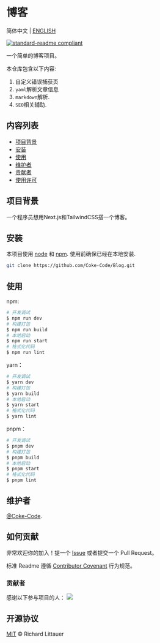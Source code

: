 # 博客

 简体中文 | [ENGLISH](./README.md)

[![standard-readme compliant](https://img.shields.io/badge/readme%20style-standard-brightgreen.svg?style=flat-square)](https://github.com/RichardLitt/standard-readme)

一个简单的博客项目。

本仓库包含以下内容:

1. 自定义错误捕获页
2. `yaml`解析文章信息
3. `markdown`解析.
4. `SEO`相关辅助.

## 内容列表

- [项目背景](#项目背景)
- [安装](#安装)
- [使用](#使用)
- [维护者](#维护者)
- [贡献者](#贡献者)
- [使用许可](#使用许可)

## 项目背景

一个程序员想用Next.js和TailwindCSS搭一个博客。

## 安装

本项目使用 [node](http://nodejs.org) 和 [npm](https://npmjs.com). 使用前确保已经在本地安装.

```sh
git clone https://github.com/Coke-Code/Blog.git
```

## 使用

npm:

```sh
# 开发调试
$ npm run dev
# 构建打包
$ npm run build
# 本地启动
$ npm run start
# 格式化代码
$ npm run lint
```

yarn：
  
```sh
# 开发调试
$ yarn dev
# 构建打包
$ yarn build
# 本地启动
$ yarn start
# 格式化代码
$ yarn lint
```

pnpm：

```sh
# 开发调试
$ pnpm dev
# 构建打包
$ pnpm build
# 本地启动
$ pnpm start
# 格式化代码
$ pnpm lint
```

## 维护者

[@Coke-Code](https://github.com/Coke-Code).

## 如何贡献

非常欢迎你的加入！提一个 [Issue]((https://github.com/Coke-Code/blog/issues/new)) 或者提交一个 Pull Request。

标准 Readme 遵循 [Contributor Covenant](http://contributor-covenant.org/version/1/3/0/) 行为规范。

### 贡献者

感谢以下参与项目的人：
<a href="https://github.com/Coke-Code/standard-readme/graphs/contributors"><img src="https://opencollective.com/standard-readme/contributors.svg?width=890&button=false" /></a>

## 开源协议

[MIT](LICENSE) © Richard Littauer
